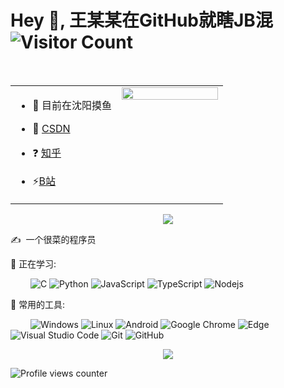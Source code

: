 <!-- 敲代码的图片 -->
<!-- <div align="center" ><img order-radius="100px" src="https://cdn.jsdelivr.net/gh/sun0225SUN/photos/images/202108300019556.gif"/></div>
<br> -->
# Hey 👋, 王某某在GitHub就瞎JB混  ![Visitor Count](https://profile-counter.glitch.me/wangzhikun01/count.svg)

<br/>  

<table><tr>
<td valign="top" width="50%">

- 🔭 目前在沈阳摸鱼  
  

- 🌱 [CSDN](https://www.zhihu.com/people/github-01/posts)  
  

- ❓  [知乎](https://www.zhihu.com/people/github-01/posts)  
  

- ⚡[B站](https://www.zhihu.com/people/github-01/posts)  


</td><td valign="top" width="50%">

<div align="center">
<img src="https://rishavanand.github.io/static/images/greetings.gif" align="center" style="width: 100%" />
</div></td>
</tr></table>  


<!-- 贪吃蛇代码贡献图 -->
<div align="center"><img src="https://cdn.jsdelivr.net/gh/sun0225SUN/sun0225SUN/assets/github-contribution-grid-snake.svg" /></div>


<p>✍️&nbsp;&nbsp;一个很菜的程序员</p>


💪 正在学习: 

&emsp;&emsp;
![C](http://img.shields.io/badge/c-%2300599C.svg?style=flat-square&logo=c&logoColor=white)
![Python](http://img.shields.io/badge/-Python-pink?style=flat-square&logo=Python)
![JavaScript](http://img.shields.io/badge/-JavaScript-oringe?style=flat-square&logo=javascript)
![TypeScript](http://img.shields.io/badge/typescript-%23007ACC.svg?style=flat-square&logo=typescript&logoColor=white)
![Nodejs](http://img.shields.io/badge/-Nodejs-c0ebd?style=flat-square&logo=Node.js)

🧰 常用的工具:

&emsp;&emsp; 
![Windows](http://img.shields.io/badge/Windows-0078D6?style=flat-square&logo=windows&logoColor=white)
![Linux](http://img.shields.io/badge/Linux-FCC624?style=style=flat-square&logo=linux&logoColor=black)
![Android](http://img.shields.io/badge/Android-3DDC84?style=flat-square&logo=android&logoColor=white)
![Google Chrome](http://img.shields.io/badge/Chrome-4285F4?style=flat-square&logo=GoogleChrome&logoColor=white)
![Edge](http://img.shields.io/badge/Edge-0078D7?style=flat-square&logo=Microsoft-edge&logoColor=white)
![Visual Studio Code](http://img.shields.io/badge/-Visual%20Studio%20Code-007ACC?style=flat-square&logo=Visual%20Studio%20Code&logoColor=fff)
![Git](http://img.shields.io/badge/-Git-FCC624?style=flat-square&logo=git)
![GitHub](http://img.shields.io/badge/-GitHub-pink?style=flat-square&logo=github)

<div align="center"><img src="https://cdn.jsdelivr.net/gh/sun0225SUN/photos/images/202110311924844.png" /></div>


![Profile views counter](https://komarev.com/ghpvc/?username=wangzhikun01&&style=flat-square) 

